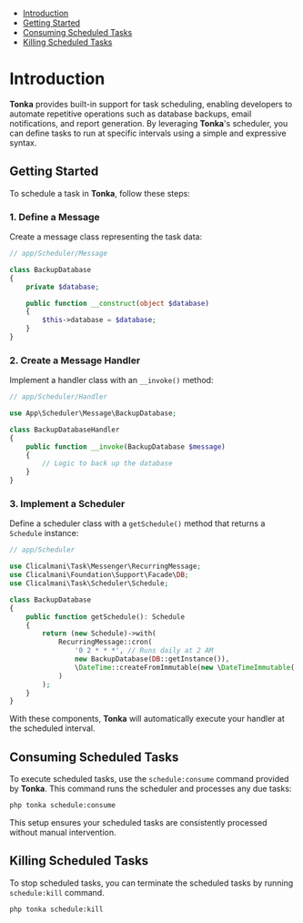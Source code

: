 - [Introduction](#introduction)
- [Getting Started](#getting-started)
- [Consuming Scheduled Tasks](#consuming-scheduled-tasks)
- [Killing Scheduled Tasks](#killing-scheduled-tasks)

# Introduction

**Tonka** provides built-in support for task scheduling, enabling developers to automate repetitive operations such as database backups, email notifications, and report generation. By leveraging **Tonka**'s scheduler, you can define tasks to run at specific intervals using a simple and expressive syntax.

## Getting Started

To schedule a task in **Tonka**, follow these steps:

### 1. Define a Message

Create a message class representing the task data:

```php
// app/Scheduler/Message

class BackupDatabase
{
    private $database;

    public function __construct(object $database)
    {
        $this->database = $database;
    }
}
```

### 2. Create a Message Handler

Implement a handler class with an `__invoke()` method:

```php
// app/Scheduler/Handler

use App\Scheduler\Message\BackupDatabase;

class BackupDatabaseHandler
{
    public function __invoke(BackupDatabase $message)
    {
        // Logic to back up the database
    }
}
```

### 3. Implement a Scheduler

Define a scheduler class with a `getSchedule()` method that returns a `Schedule` instance:

```php
// app/Scheduler

use Clicalmani\Task\Messenger\RecurringMessage;
use Clicalmani\Foundation\Support\Facade\DB;
use Clicalmani\Task\Scheduler\Schedule;

class BackupDatabase
{
    public function getSchedule(): Schedule
    {
        return (new Schedule)->with(
            RecurringMessage::cron(
                '0 2 * * *', // Runs daily at 2 AM
                new BackupDatabase(DB::getInstance()),
                \DateTime::createFromImmutable(new \DateTimeImmutable('11:23', new \DateTimeZone('Africa/Porto-Novo')))
            )
        );
    }
}
```

With these components, **Tonka** will automatically execute your handler at the scheduled interval.

## Consuming Scheduled Tasks

To execute scheduled tasks, use the `schedule:consume` command provided by **Tonka**. This command runs the scheduler and processes any due tasks:

```bash
php tonka schedule:consume
```

This setup ensures your scheduled tasks are consistently processed without manual intervention.

## Killing Scheduled Tasks

To stop scheduled tasks, you can terminate the scheduled tasks by running `schedule:kill` command.

```bash
php tonka schedule:kill
```
